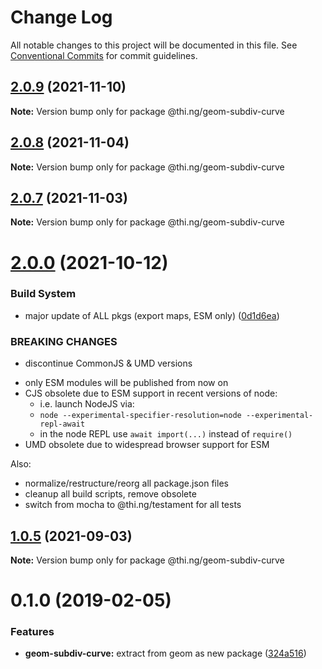 # Change Log

All notable changes to this project will be documented in this file.
See [Conventional Commits](https://conventionalcommits.org) for commit guidelines.

## [2.0.9](https://github.com/thi-ng/umbrella/compare/@thi.ng/geom-subdiv-curve@2.0.8...@thi.ng/geom-subdiv-curve@2.0.9) (2021-11-10)

**Note:** Version bump only for package @thi.ng/geom-subdiv-curve





## [2.0.8](https://github.com/thi-ng/umbrella/compare/@thi.ng/geom-subdiv-curve@2.0.7...@thi.ng/geom-subdiv-curve@2.0.8) (2021-11-04)

**Note:** Version bump only for package @thi.ng/geom-subdiv-curve





## [2.0.7](https://github.com/thi-ng/umbrella/compare/@thi.ng/geom-subdiv-curve@2.0.6...@thi.ng/geom-subdiv-curve@2.0.7) (2021-11-03)

**Note:** Version bump only for package @thi.ng/geom-subdiv-curve





# [2.0.0](https://github.com/thi-ng/umbrella/compare/@thi.ng/geom-subdiv-curve@1.0.5...@thi.ng/geom-subdiv-curve@2.0.0) (2021-10-12)


### Build System

* major update of ALL pkgs (export maps, ESM only) ([0d1d6ea](https://github.com/thi-ng/umbrella/commit/0d1d6ea9fab2a645d6c5f2bf2591459b939c09b6))


### BREAKING CHANGES

* discontinue CommonJS & UMD versions

- only ESM modules will be published from now on
- CJS obsolete due to ESM support in recent versions of node:
  - i.e. launch NodeJS via:
  - `node --experimental-specifier-resolution=node --experimental-repl-await`
  - in the node REPL use `await import(...)` instead of `require()`
- UMD obsolete due to widespread browser support for ESM

Also:
- normalize/restructure/reorg all package.json files
- cleanup all build scripts, remove obsolete
- switch from mocha to @thi.ng/testament for all tests






##  [1.0.5](https://github.com/thi-ng/umbrella/compare/@thi.ng/geom-subdiv-curve@1.0.4...@thi.ng/geom-subdiv-curve@1.0.5) (2021-09-03)

**Note:** Version bump only for package @thi.ng/geom-subdiv-curve

#  0.1.0 (2019-02-05)

###  Features

- **geom-subdiv-curve:** extract from geom as new package ([324a516](https://github.com/thi-ng/umbrella/commit/324a516))

